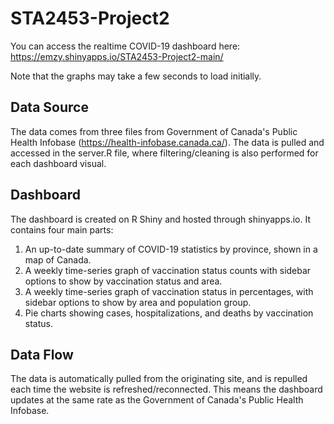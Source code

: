 # STA2453-Project2
You can access the realtime COVID-19 dashboard here: https://emzy.shinyapps.io/STA2453-Project2-main/ 

Note that the graphs may take a few seconds to load initially.

## Data Source
The data comes from three files from Government of Canada's Public Health Infobase (https://health-infobase.canada.ca/). The data is pulled and accessed in the server.R file, where filtering/cleaning is also performed for each dashboard visual.

## Dashboard
The dashboard is created on R Shiny and hosted through shinyapps.io. It contains four main parts: 
1. An up-to-date summary of COVID-19 statistics by province, shown in a map of Canada.
2. A weekly time-series graph of vaccination status counts with sidebar options to show by vaccination status and area.
3. A weekly time-series graph of vaccination status in percentages, with sidebar options to show by area and population group.
4. Pie charts showing cases, hospitalizations, and deaths by vaccination status.

## Data Flow
The data is automatically pulled from the originating site, and is repulled each time the website is refreshed/reconnected. This means the dashboard updates at the same rate as the Government of Canada's Public Health Infobase.
